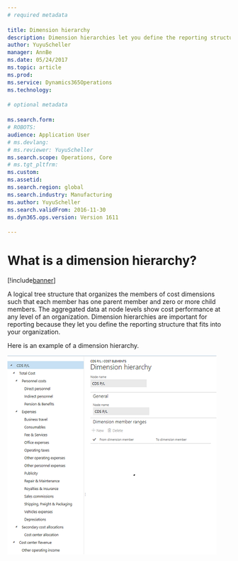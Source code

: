 ```yaml
---
# required metadata

title: Dimension hierarchy
description: Dimension hierarchies let you define the reporting structure that fits into your organization. 
author: YuyuScheller
manager: AnnBe
ms.date: 05/24/2017
ms.topic: article
ms.prod: 
ms.service: Dynamics365Operations
ms.technology: 

# optional metadata

ms.search.form: 
# ROBOTS: 
audience: Application User
# ms.devlang: 
# ms.reviewer: YuyuScheller
ms.search.scope: Operations, Core
# ms.tgt_pltfrm: 
ms.custom: 
ms.assetid: 
ms.search.region: global
ms.search.industry: Manufacturing
ms.author: YuyuScheller
ms.search.validFrom: 2016-11-30
ms.dyn365.ops.version: Version 1611

---
```


# What is a dimension hierarchy?  

[!include[banner](../includes/banner.md)]
 
A logical tree structure that organizes the members of cost dimensions such that each member has one parent member and zero or more child members. The aggregated data at node levels show cost performance at any level of an organization. Dimension hierarchies are important for reporting because they let you define the reporting structure that fits into your organization.

Here is an example of a dimension hierarchy.

[![a tree structure that shows dimensions in Cost accounting](./media/dimension-hierarchy.png)](./media/dimension-hierarchy.png)









